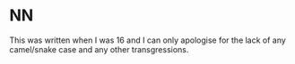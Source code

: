 # NN

 This was written when I was 16 and I can only apologise for the lack of any camel/snake case and any other transgressions.
